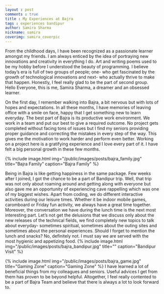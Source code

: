```yaml
---
layout : post
comments : true
title : My Experiences at Bajra
tags : experiences bandipur
author: Samira Sharma
nickname: samira
coverimg: samira_coverpic
---
```



From the childhood days, I have been recognized as a passionate learner amongst my friends. I am always enticed by the idea of portraying new innovations and creativity in everything I do. Art and writing poems used to be my hobby before I understood the beauty of programming. I believe today’s era is full of two groups of people; one- who get fascinated by the growth of technological innovations and next- who actually thrive to make that happen. Honestly, I feel really glad to be the part of second group. Hello Everyone, this is me, Samira Sharma, a dreamer and an obsessed learner.

On the first day, I remember walking into Bajra, a bit nervous but with lots of hopes and expectations. In all these months, I have memories of leaving office with a smile on face, happy that I get something new to learn everyday. The best part of Bajra is its productive work environment. We work in a team and put our best to give a required outcome.  No project gets completed without facing tons of issues but I find my seniors providing proper guidance  and correcting the mistakes in every step of the way. This gives me the motivation to work harder and perform even better. Working on a project here is a gratifying experience and I love every part  of it. I have felt a big personal growth in these few months.

{% include image.html
            img="/public/images/posts/bajra_family.jpg"
            title="Bajra Family"
            caption="Bajra Family" %}

Being in Bajra is like getting happiness in the same package.  Few weeks after I joined, I got the chance to be a part of Bandipur trip. Well, that trip was not only about roaming around and getting along with everyone but also gave me an opportunity of experiencing cave rappelling which was one of my biggest wishes.  Apart from coding, we do different interactive activities during our leisure times. Whether it be indoor mobile games, caromboard or Friday fun activity, we always have a great time together. Moreover, the conversation we have during the lunch time is the next most interesting part. Let’s not get the delusions that we discuss only about the new releases of the technical fields, we find completely new topics to talk about everyday- sometimes spiritual, sometimes about the outing sites and sometimes about the personal experiences. Should I forget to mention the lunch and snacks? No, definitely not. I must say we are served with the most hygienic and appetizing food.
{% include image.html
            img="/public/images/posts/bajra_bandipur.jpg"
            title=""
            caption="Bandipur Visit" %}

{% include image.html
            img="/public/images/posts/bajra_game.jpg"
            title="Gaming Zone"
            caption="Gaming Zone" %}
I have learned a lot of beneficial things from my colleagues and seniors. Useful advices I get from them has proven to be beyond helpful. Altogether, I feel really contented to be a part of Bajra Team and believe that there is always a lot to look forward to.

